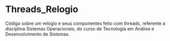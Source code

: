 # Threads_Relogio
Código sobre um relógio e seus componentes feito com threads, referente a disciplina Sistemas Operacionais, do curso de Tecnologia em Análise e Desenvolvimento de Sistemas.

